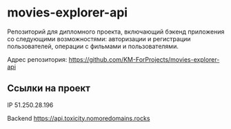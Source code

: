 # movies-explorer-api

Репозиторий для дипломного проекта, включающий бэкенд приложения со следующими возможностями: 
авторизации и регистрации пользователей, операции с фильмами и пользователями.

Адрес репозитория: https://github.com/KM-ForProjects/movies-explorer-api

## Ссылки на проект

IP 51.250.28.196

Backend https://api.toxicity.nomoredomains.rocks
